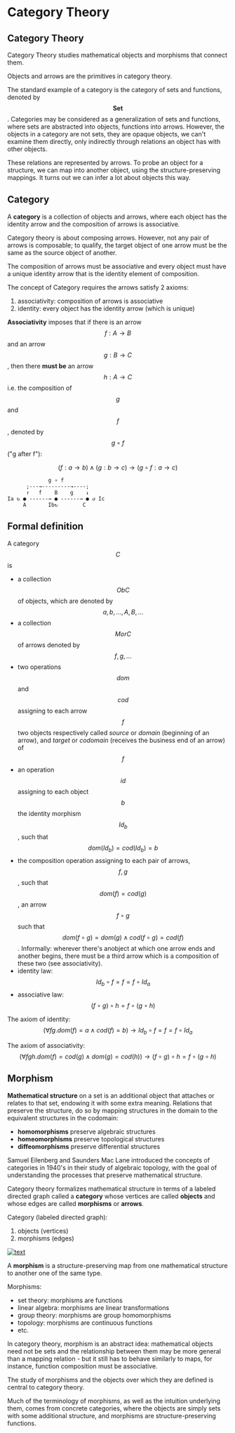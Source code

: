 # Category Theory


## Category Theory

Category Theory studies mathematical objects and morphisms that connect them.

Objects and arrows are the primitives in category theory.

The standard example of a category is the category of sets and functions, denoted by $$\textbf{Set}$$. Categories may be considered as a generalization of sets and functions, where sets are abstracted into objects, functions into arrows. However, the objects in a category are not sets, they are opaque objects, we can't examine them directly, only indirectly through relations an object has with other objects.

These relations are represented by arrows. To probe an object for a structure, we can map into another object, using the structure-preserving mappings. It turns out we can infer a lot about objects this way.

## Category

A **category** is a collection of objects and arrows, where each object has the identity arrow and the composition of arrows is associative.

Category theory is about composing arrows. However, not any pair of arrows is composable; to qualify, the target object of one arrow must be the same as the source object of another.

The composition of arrows must be associative and every object must have a unique identity arrow that is the identity element of composition.

The concept of Category requires the arrows satisfy 2 axioms:
1. associativity: composition of arrows is associative
2. identity: every object has the identity arrow (which is unique)

**Associativity** imposes that if there is an arrow $$f:A\to B$$ and an arrow $$g:B\to C$$, then there **must be** an arrow $$h:A\to C$$ i.e. the composition of $$g$$ and $$f$$, denoted by $$g\circ f$$ ("g after f"):

$$(f:a\to b)\land (g:b\to c)\to (g\circ f: a \to c)$$

```
             g ∘ f
      ;---→---------→----;
      ↑   f    B    g    ↓
Ia ↻ ● ------→ ● ------→ ● ↺ Ic
     A       Ib↻        C
```


## Formal definition

A category $$C$$ is
- a collection $$ObC$$ of objects, which are denoted by $$a,b,\dots,A,B,\dots$$
- a collection $$MorC$$ of arrows denoted by $$f,g,\dots$$
- two operations $$dom$$ and $$cod$$ assigning to each arrow $$f$$ two objects respectively called *source* or *domain* (beginning of an arrow), and *target* or *codomain* (receives the business end of an arrow) of $$f$$
- an operation $$id$$ assigning to each object $$b$$ the identity morphism $$Id_b$$, such that $$dom(Id_b) = cod(Id_b) = b$$
- the composition operation assigning to each pair of arrows, $$f, g$$, such that $$dom(f) = cod(g)$$, an arrow $$f \circ g$$ such that $$dom(f \circ g) = dom(g) \land cod(f \circ g) = cod(f)$$. Informally: wherever there's anobject at which one arrow ends and another begins, there must be a third arrow which is a composition of these two (see associativity).
- identity law:    $$Id_b \circ f = f = f \circ Id_a$$
- associative law: $$(f \circ g ) \circ h = f \circ (g \circ h)$$


The axiom of identity:    
$$(\forall{f}{g}.dom(f) = a \land cod(f) = b) \to
Id_b \circ f = f = f \circ Id_a$$

The axiom of associativity:    
$$(\forall{fgh}.dom(f) = cod(g) \land dom(g) = cod(h)) \to 
(f \circ g ) \circ h = f \circ (g \circ h)$$



## Morphism

**Mathematical structure** on a set is an additional object that attaches or relates to that set, endowing it with some extra meaning. Relations that preserve the structure, do so by mapping structures in the domain to the equivalent structures in the codomain:
- **homomorphisms** preserve algebraic structures
- **homeomorphisms** preserve topological structures
- **diffeomorphisms** preserve differential structures

Samuel Eilenberg and Saunders Mac Lane introduced the concepts of categories in 1940's in their study of algebraic topology, with the goal of understanding the processes that preserve mathematical structure.

Category theory formalizes mathematical structure in terms of a labeled directed graph called a **category** whose vertices are called **objects** and whose edges are called **morphisms** or **arrows**.

Category (labeled directed graph):
1. objects (vertices)
2. morphisms (edges)


[![text][pic]][link]

[link]: https://www.wikiwand.com/en/Category_theory
[pic]: https://upload.wikimedia.org/wikipedia/commons/thumb/e/ef/Commutative_diagram_for_morphism.svg/320px-Commutative_diagram_for_morphism.svg.png "A category with objects X,Y,Z and morphisms f, g, g∘f"

A **morphism** is a structure-preserving map from one mathematical structure to another one of the same type.

Morphisms:
- set theory: morphisms are functions
- linear algebra: morphisms are linear transformations
- group theory: morphisms are group homomorphisms
- topology: morphisms are continuous functions
- etc.

In category theory, morphism is an abstract idea: mathematical objects need not be sets and the relationship between them may be more general than a mapping relation - but it still has to behave similarly to maps, for instance, function composition must be associative.

The study of morphisms and the objects over which they are defined is central to category theory.

Much of the terminology of morphisms, as well as the intuition underlying them, comes from concrete categories, where the objects are simply sets with some additional structure, and morphisms are structure-preserving functions.
